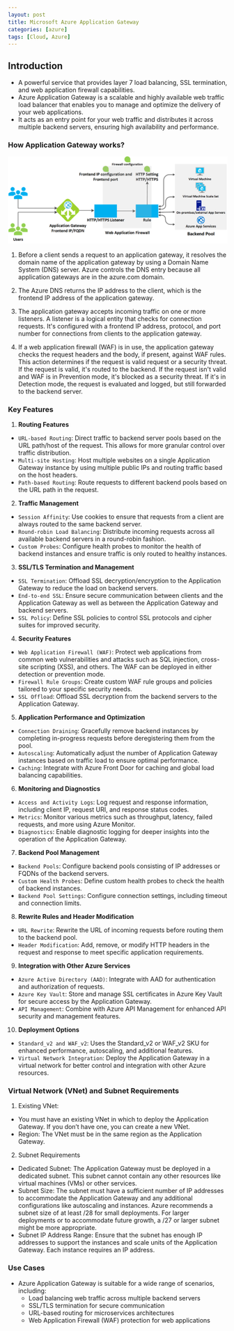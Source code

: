 ```yaml
---
layout: post
title: Microsoft Azure Application Gateway
categories: [azure]
tags: [Cloud, Azure]
---
```


## Introduction

- A powerful service that provides layer 7 load balancing, SSL termination, and web application firewall capabilities.
- Azure Application Gateway is a scalable and highly available web traffic load balancer that enables you to manage and optimize the delivery of your web applications. 
- It acts as an entry point for your web traffic and distributes it across multiple backend servers, ensuring high availability and performance.

### How Application Gateway works?

![Application Gateway](/assets/img/cloud/azure/how-application-gateway-works.png)

1. Before a client sends a request to an application gateway, it resolves the domain name of the application gateway by using a Domain Name System (DNS) server. Azure controls the DNS entry because all application gateways are in the azure.com domain.

2. The Azure DNS returns the IP address to the client, which is the frontend IP address of the application gateway.

3. The application gateway accepts incoming traffic on one or more listeners. A listener is a logical entity that checks for connection requests. It's configured with a frontend IP address, protocol, and port number for connections from clients to the application gateway.

4. If a web application firewall (WAF) is in use, the application gateway checks the request headers and the body, if present, against WAF rules. This action determines if the request is valid request or a security threat. If the request is valid, it's routed to the backend. If the request isn't valid and WAF is in Prevention mode, it's blocked as a security threat. If it's in Detection mode, the request is evaluated and logged, but still forwarded to the backend server.

### Key Features

1. **Routing Features**
- `URL-based Routing`: Direct traffic to backend server pools based on the URL path/host of the request. This allows for more granular control over traffic distribution.
- `Multi-site Hosting`: Host multiple websites on a single Application Gateway instance by using multiple public IPs and routing traffic based on the host headers.
- `Path-based Routing`: Route requests to different backend pools based on the URL path in the request.

2. **Traffic Management**
- `Session Affinity`: Use cookies to ensure that requests from a client are always routed to the same backend server.
- `Round-robin Load Balancing`: Distribute incoming requests across all available backend servers in a round-robin fashion.
- `Custom Probes`: Configure health probes to monitor the health of backend instances and ensure traffic is only routed to healthy instances.

3. **SSL/TLS Termination and Management**
- `SSL Termination`: Offload SSL decryption/encryption to the Application Gateway to reduce the load on backend servers.
- `End-to-end SSL`: Ensure secure communication between clients and the Application Gateway as well as between the Application Gateway and backend servers.
- `SSL Policy`: Define SSL policies to control SSL protocols and cipher suites for improved security.

4. **Security Features**
- `Web Application Firewall (WAF)`: Protect web applications from common web vulnerabilities and attacks such as SQL injection, cross-site scripting (XSS), and others. The WAF can be deployed in either detection or prevention mode.
- `Firewall Rule Groups`: Create custom WAF rule groups and policies tailored to your specific security needs.
- `SSL Offload`: Offload SSL decryption from the backend servers to the Application Gateway.

5. **Application Performance and Optimization**
- `Connection Draining`: Gracefully remove backend instances by completing in-progress requests before deregistering them from the pool.
- `Autoscaling`: Automatically adjust the number of Application Gateway instances based on traffic load to ensure optimal performance.
- `Caching`: Integrate with Azure Front Door for caching and global load balancing capabilities.

6. **Monitoring and Diagnostics**
- `Access and Activity Logs`: Log request and response information, including client IP, request URI, and response status codes.
- `Metrics`: Monitor various metrics such as throughput, latency, failed requests, and more using Azure Monitor.
- `Diagnostics`: Enable diagnostic logging for deeper insights into the operation of the Application Gateway.

7. **Backend Pool Management**
- `Backend Pools`: Configure backend pools consisting of IP addresses or FQDNs of the backend servers.
- `Custom Health Probes`: Define custom health probes to check the health of backend instances.
- `Backend Pool Settings`: Configure connection settings, including timeout and connection limits.

8. **Rewrite Rules and Header Modification**
- `URL Rewrite`: Rewrite the URL of incoming requests before routing them to the backend pool.
- `Header Modification`: Add, remove, or modify HTTP headers in the request and response to meet specific application requirements.

9. **Integration with Other Azure Services**
- `Azure Active Directory (AAD)`: Integrate with AAD for authentication and authorization of requests.
- `Azure Key Vault`: Store and manage SSL certificates in Azure Key Vault for secure access by the Application Gateway.
- `API Management`: Combine with Azure API Management for enhanced API security and management features.

10. **Deployment Options**
- `Standard_v2 and WAF_v2`: Uses the Standard_v2 or WAF_v2 SKU for enhanced performance, autoscaling, and additional features.
- `Virtual Network Integration`: Deploy the Application Gateway in a virtual network for better control and integration with other Azure resources.


### Virtual Network (VNet) and Subnet Requirements
1. Existing VNet:
- You must have an existing VNet in which to deploy the Application Gateway. If you don’t have one, you can create a new VNet.
- Region: The VNet must be in the same region as the Application Gateway.

2. Subnet Requirements
- Dedicated Subnet: The Application Gateway must be deployed in a dedicated subnet. This subnet cannot contain any other resources like virtual machines (VMs) or other services.
- Subnet Size: The subnet must have a sufficient number of IP addresses to accommodate the Application Gateway and any additional configurations like autoscaling and instances. Azure recommends a subnet size of at least /28 for small deployments. For larger deployments or to accommodate future growth, a /27 or larger subnet might be more appropriate.
- Subnet IP Address Range: Ensure that the subnet has enough IP addresses to support the instances and scale units of the Application Gateway. Each instance requires an IP address. 

### Use Cases

- Azure Application Gateway is suitable for a wide range of scenarios, including:
    + Load balancing web traffic across multiple backend servers
    + SSL/TLS termination for secure communication
    + URL-based routing for microservices architectures
    + Web Application Firewall (WAF) protection for web applications


